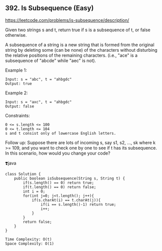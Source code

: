 ## 392. Is Subsequence (Easy)
https://leetcode.com/problems/is-subsequence/description/

Given two strings s and t, return true if s is a subsequence of t, or false otherwise.

A subsequence of a string is a new string that is formed from the original string by deleting some (can be none) of the characters without disturbing the relative positions of the remaining characters. (i.e., "ace" is a subsequence of "abcde" while "aec" is not).

 

Example 1:
    
    Input: s = "abc", t = "ahbgdc"
    Output: true
Example 2:

    Input: s = "axc", t = "ahbgdc"
    Output: false
     

Constraints:

    0 <= s.length <= 100
    0 <= t.length <= 104
    s and t consist only of lowercase English letters.
     

Follow up: Suppose there are lots of incoming s, say s1, s2, ..., sk where k >= 109, and you want to check one by one to see if t has its subsequence. In this scenario, how would you change your code?
  
  
  ❣️java
  
    class Solution {
        public boolean isSubsequence(String s, String t) {
            if(s.length() == 0) return true;
            if(t.length() == 0) return false;
            int i = 0;
            for(int j=0; j<t.length(); j++){
                if(s.charAt(i) == t.charAt(j)){
                    if(i == s.length()-1) return true;
                    i++;
                }
            }
            return false;
        }
    }

    Time Complexity: O(t)
    Space Complexity: O(1)
